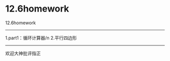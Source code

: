 # 12.6homework
12.6homework
**************************
1.part1：循环计算器/n
2.平行四边形
***************************
欢迎大神批评指正
